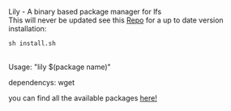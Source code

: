 Lily - A binary based package manager for lfs
<br/>
This will never be updated see this [Repo](https://github.com/Faggio-Java/Lily) for a up to date version
<br/>
installation:
```
sh install.sh
```
<br/> 
Usage: "lily $(package name)"

dependencys:
wget
<br/>

you can find all the available packages [here!](https://sourceforge.net/projects/bin-lily/files)
